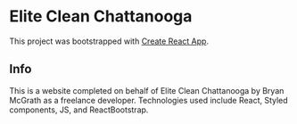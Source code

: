 # Elite Clean Chattanooga

This project was bootstrapped with [Create React App](https://github.com/facebook/create-react-app).

## Info

This is a website completed on behalf of Elite Clean Chattanooga by Bryan McGrath as a freelance developer. Technologies used include React, Styled components, JS, and ReactBootstrap.
